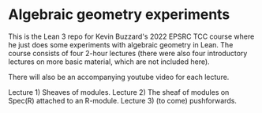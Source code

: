 # Algebraic geometry experiments

This is the Lean 3 repo for Kevin Buzzard's 2022 EPSRC TCC course where he just does some experiments with algebraic geometry in Lean. The course consists of four 2-hour lectures (there were also four introductory lectures on more basic material, which are not included here).

There will also be an accompanying youtube video for each lecture.

Lecture 1) Sheaves of modules.
Lecture 2) The sheaf of modules on Spec(R) attached to an R-module.
Lecture 3) (to come) pushforwards.
